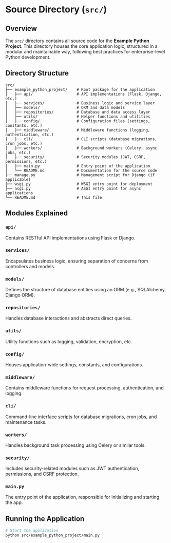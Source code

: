 # Source Directory (`src/`)

## Overview
The `src/` directory contains all source code for the **Example Python Project**. This directory houses the core application logic, structured in a modular and maintainable way, following best practices for enterprise-level Python development.

## Directory Structure
```
src/
├── example_python_project/    # Root package for the application
│   ├── api/                   # API implementations (Flask, Django, etc.)
│   ├── services/              # Business logic and service layer
│   ├── models/                # ORM and data models
│   ├── repositories/          # Database and data access layer
│   ├── utils/                 # Helper functions and utilities
│   ├── config/                # Configuration files (settings, constants, etc.)
│   ├── middleware/            # Middleware functions (logging, authentication, etc.)
│   ├── cli/                   # CLI scripts (database migrations, cron jobs, etc.)
│   ├── workers/               # Background workers (Celery, async jobs, etc.)
│   ├── security/              # Security modules (JWT, CSRF, permissions, etc.)
│   ├── main.py                # Entry point of the application
│   └── README.md              # Documentation for the source code
├── manage.py                  # Management script for Django (if applicable)
├── wsgi.py                    # WSGI entry point for deployment
├── asgi.py                    # ASGI entry point for async applications
└── README.md                  # This file
```

## Modules Explained
### `api/`
Contains RESTful API implementations using Flask or Django.

### `services/`
Encapsulates business logic, ensuring separation of concerns from controllers and models.

### `models/`
Defines the structure of database entities using an ORM (e.g., SQLAlchemy, Django ORM).

### `repositories/`
Handles database interactions and abstracts direct queries.

### `utils/`
Utility functions such as logging, validation, encryption, etc.

### `config/`
Houses application-wide settings, constants, and configurations.

### `middleware/`
Contains middleware functions for request processing, authentication, and logging.

### `cli/`
Command-line interface scripts for database migrations, cron jobs, and maintenance tasks.

### `workers/`
Handles background task processing using Celery or similar tools.

### `security/`
Includes security-related modules such as JWT authentication, permissions, and CSRF protection.

### `main.py`
The entry point of the application, responsible for initializing and starting the app.

## Running the Application
```bash
# Start the application
python src/example_python_project/main.py
```
